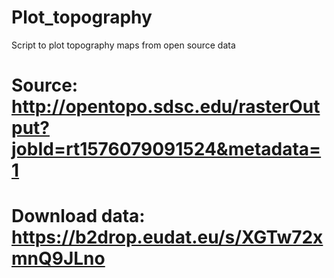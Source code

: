# Plot_topography
Script to plot topography maps from open source data


# Source: http://opentopo.sdsc.edu/rasterOutput?jobId=rt1576079091524&metadata=1
# Download data: https://b2drop.eudat.eu/s/XGTw72xmnQ9JLno

